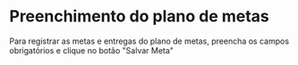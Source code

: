 # Preenchimento do plano de metas

Para registrar as metas e entregas do plano de metas, preencha os campos obrigatórios e clique no botão "Salvar Meta"

